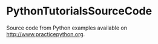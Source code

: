 # PythonTutorialsSourceCode
Source code from Python examples available on http://www.practicepython.org.
